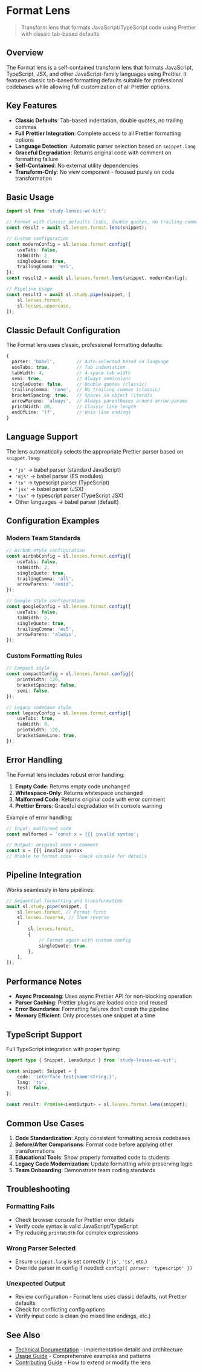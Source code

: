 # Format Lens

> Transform lens that formats JavaScript/TypeScript code using Prettier with classic tab-based defaults

## Overview

The Format lens is a self-contained transform lens that formats JavaScript, TypeScript, JSX, and other JavaScript-family languages using Prettier. It features classic tab-based formatting defaults suitable for professional codebases while allowing full customization of all Prettier options.

## Key Features

- **Classic Defaults**: Tab-based indentation, double quotes, no trailing commas
- **Full Prettier Integration**: Complete access to all Prettier formatting options
- **Language Detection**: Automatic parser selection based on `snippet.lang`
- **Graceful Degradation**: Returns original code with comment on formatting failure
- **Self-Contained**: No external utility dependencies
- **Transform-Only**: No view component - focused purely on code transformation

## Basic Usage

```typescript
import sl from 'study-lenses-wc-kit';

// Format with classic defaults (tabs, double quotes, no trailing commas)
const result = await sl.lenses.format.lens(snippet);

// Custom configuration
const modernConfig = sl.lenses.format.config({
	useTabs: false,
	tabWidth: 2,
	singleQuote: true,
	trailingComma: 'es5',
});
const result2 = await sl.lenses.format.lens(snippet, modernConfig);

// Pipeline usage
const result3 = await sl.study.pipe(snippet, [
	sl.lenses.format,
	sl.lenses.uppercase,
]);
```

## Classic Default Configuration

The Format lens uses classic, professional formatting defaults:

```typescript
{
  parser: 'babel',        // Auto-selected based on language
  useTabs: true,          // Tab indentation
  tabWidth: 4,            // 4-space tab width
  semi: true,             // Always semicolons
  singleQuote: false,     // Double quotes (classic)
  trailingComma: 'none',  // No trailing commas (classic)
  bracketSpacing: true,   // Spaces in object literals
  arrowParens: 'always',  // Always parentheses around arrow params
  printWidth: 80,         // Classic line length
  endOfLine: 'lf',        // Unix line endings
}
```

## Language Support

The lens automatically selects the appropriate Prettier parser based on `snippet.lang`:

- `'js'` → babel parser (standard JavaScript)
- `'mjs'` → babel parser (ES modules)
- `'ts'` → typescript parser (TypeScript)
- `'jsx'` → babel parser (JSX)
- `'tsx'` → typescript parser (TypeScript JSX)
- Other languages → babel parser (default)

## Configuration Examples

### Modern Team Standards

```typescript
// Airbnb-style configuration
const airbnbConfig = sl.lenses.format.config({
	useTabs: false,
	tabWidth: 2,
	singleQuote: true,
	trailingComma: 'all',
	arrowParens: 'avoid',
});

// Google-style configuration
const googleConfig = sl.lenses.format.config({
	useTabs: false,
	tabWidth: 2,
	singleQuote: true,
	trailingComma: 'es5',
	arrowParens: 'always',
});
```

### Custom Formatting Rules

```typescript
// Compact style
const compactConfig = sl.lenses.format.config({
	printWidth: 120,
	bracketSpacing: false,
	semi: false,
});

// Legacy codebase style
const legacyConfig = sl.lenses.format.config({
	useTabs: true,
	tabWidth: 8,
	printWidth: 120,
	bracketSameLine: true,
});
```

## Error Handling

The Format lens includes robust error handling:

1. **Empty Code**: Returns empty code unchanged
2. **Whitespace-Only**: Returns whitespace unchanged
3. **Malformed Code**: Returns original code with error comment
4. **Prettier Errors**: Graceful degradation with console warning

Example of error handling:

```javascript
// Input: malformed code
const malformed = 'const x = {{{ invalid syntax';

// Output: original code + comment
const x = {{{ invalid syntax
// Unable to format code - check console for details
```

## Pipeline Integration

Works seamlessly in lens pipelines:

```typescript
// Sequential formatting and transformation
await sl.study.pipe(snippet, [
	sl.lenses.format, // Format first
	sl.lenses.reverse, // Then reverse
	[
		sl.lenses.format,
		{
			// Format again with custom config
			singleQuote: true,
		},
	],
]);
```

## Performance Notes

- **Async Processing**: Uses async Prettier API for non-blocking operation
- **Parser Caching**: Prettier plugins are loaded once and reused
- **Error Boundaries**: Formatting failures don't crash the pipeline
- **Memory Efficient**: Only processes one snippet at a time

## TypeScript Support

Full TypeScript integration with proper typing:

```typescript
import type { Snippet, LensOutput } from 'study-lenses-wc-kit';

const snippet: Snippet = {
	code: 'interface Test{name:string;}',
	lang: 'ts',
	test: false,
};

const result: Promise<LensOutput> = sl.lenses.format.lens(snippet);
```

## Common Use Cases

1. **Code Standardization**: Apply consistent formatting across codebases
2. **Before/After Comparisons**: Format code before applying other transformations
3. **Educational Tools**: Show properly formatted code to students
4. **Legacy Code Modernization**: Update formatting while preserving logic
5. **Team Onboarding**: Demonstrate team coding standards

## Troubleshooting

### Formatting Fails

- Check browser console for Prettier error details
- Verify code syntax is valid JavaScript/TypeScript
- Try reducing `printWidth` for complex expressions

### Wrong Parser Selected

- Ensure `snippet.lang` is set correctly (`'js'`, `'ts'`, etc.)
- Override parser in config if needed: `config({ parser: 'typescript' })`

### Unexpected Output

- Review configuration - Format lens uses classic defaults, not Prettier defaults
- Check for conflicting config options
- Verify input code is clean (no mixed line endings, etc.)

## See Also

- [Technical Documentation](./DOCS.md) - Implementation details and architecture
- [Usage Guide](./GUIDE.md) - Comprehensive examples and patterns
- [Contributing Guide](../../CONTRIBUTING.md) - How to extend or modify the lens
